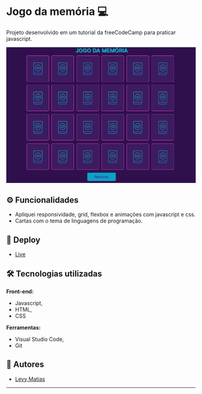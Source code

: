 # Jogo da memória 💻

Projeto desenvolvido em um tutorial da freeCodeCamp para praticar javascript.

![demo](./github/memory-game.png)

## ⚙️ Funcionalidades

- Apliquei responsividade, grid, flexbox e animações com javascript e css.
- Cartas com o tema de linguagens de programação.

## 🚀 Deploy

- <a href="https://memorygame-22.netlify.app/" target="_blank">Live</a>



## 🛠️ Tecnologias utilizadas

**Front-end:** 

 - Javascript, 
 - HTML, 
 - CSS

**Ferramentas:** 

- Visual Studio Code,
- Git


## 🦸 Autores

- <a href="https://www.linkedin.com/in/levy-matias/" target="_blank">Levy Matias</a>
  
---
